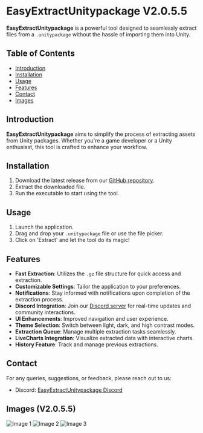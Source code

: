 # EasyExtractUnitypackage V2.0.5.5

**EasyExtractUnitypackage** is a powerful tool designed to seamlessly extract files from a `.unitypackage` without the hassle of importing them into Unity.

## Table of Contents
- [Introduction](#introduction)
- [Installation](#installation)
- [Usage](#usage)
- [Features](#features)
- [Contact](#contact)
- [Images](#images)

## Introduction
**EasyExtractUnitypackage** aims to simplify the process of extracting assets from Unity packages. Whether you're a game developer or a Unity enthusiast, this tool is crafted to enhance your workflow.

## Installation
1. Download the latest release from our [GitHub repository](https://github.com/HakuSystems/EasyExtractUnitypackage).
2. Extract the downloaded file.
3. Run the executable to start using the tool.

## Usage
1. Launch the application.
2. Drag and drop your `.unitypackage` file or use the file picker.
3. Click on 'Extract' and let the tool do its magic!

## Features
- **Fast Extraction**: Utilizes the `.gz` file structure for quick access and extraction.
- **Customizable Settings**: Tailor the application to your preferences.
- **Notifications**: Stay informed with notifications upon completion of the extraction process.
- **Discord Integration**: Join our [Discord server](https://discord.gg/Wn7XfhPCyD) for real-time updates and community interactions.
- **UI Enhancements**: Improved navigation and user experience.
- **Theme Selection**: Switch between light, dark, and high contrast modes.
- **Extraction Queue**: Manage multiple extraction tasks seamlessly.
- **LiveCharts Integration**: Visualize extracted data with interactive charts.
- **History Feature**: Track and manage previous extractions.

## Contact
For any queries, suggestions, or feedback, please reach out to us:
- Discord: [EasyExtractUnitypackage Discord](https://discord.gg/Wn7XfhPCyD)

## Images (V2.0.5.5)
![Image 1](https://f.biyori.moe/6B49aD.png)
![Image 2](https://f.biyori.moe/nics7T.png)
![Image 3](https://f.biyori.moe/EYwtqG.png)
